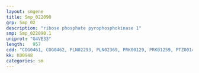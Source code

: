 ```yaml
---
layout: smgene
title: Smp_022090
grp: Smp_02
description: "ribose phosphate pyrophosphokinase 1"
smp: Smp_022090.1
uniprot: "G4VE33"
length:   957
cdd: "COG0461, COG0462, PLN02293, PLN02369, PRK00129, PRK01259, PTZ00145, TIGR01251, cd06223, cl00309, cl16402, pfam00156, pfam13793, pfam14572"
kk: K00948
categories: sm
---
```


